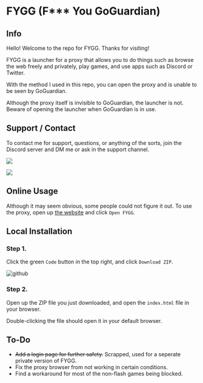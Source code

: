 # FYGG (F*** You GoGuardian)

## Info
Hello! Welcome to the repo for FYGG. Thanks for visiting!

FYGG is a launcher for a proxy that allows you to do things such as browse the web freely and privately, play games, and use apps such as Discord or Twitter.

With the method I used in this repo, you can open the proxy and is unable to be seen by GoGuardian.

Although the proxy itself is invisible to GoGuardian, the launcher is not. Beware of opening the launcher when GoGuardian is in use.

## Support / Contact

To contact me for support, questions, or anything of the sorts, join the Discord server and DM me or ask in the support channel.

[![](https://discordapp.com/api/guilds/1050321856021942323/widget.png?style=banner3)](https://discord.gg/6r5FXKJT7K)

[![](https://dcbadge.vercel.app/api/shield/306829413004345345?style=plastic)](https://discordapp.com/users/306829413004345345)

## Online Usage

Although it may seem obvious, some people could not figure it out. To use the proxy, open up [the website](https://lowtierdeveloper.github.io/FYGG) and click ``Open FYGG``.

## Local Installation

### Step 1.

Click the green ``Code`` button in the top right, and click ``Download ZIP``.

![github](https://user-images.githubusercontent.com/117882173/205354188-0996bc4f-3cb9-4895-ab01-d05227ca6791.jpg)

### Step 2.

Open up the ZIP file you just downloaded, and open the ``index.html`` file in your browser.

Double-clicking the file should open it in your default browser.


## To-Do

* ~~Add a login page for further safety.~~ Scrapped, used for a seperate private version of FYGG.
* Fix the proxy browser from not working in certain conditions.
* Find a workaround for most of the non-flash games being blocked.

